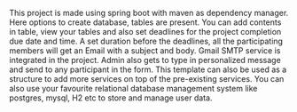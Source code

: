 This project is made using spring boot with maven as dependency manager.
Here options to create database, tables are present.
You can add contents in table, view your tables and also set deadlines for the project completion due date and time.
A set duration before the deadlines, all the participating members will get an Email with a subject and body.
Gmail SMTP service is integrated in the project.
Admin also gets to type in personalized message and send to any participant in the form.
This template can also be used as a structure to add more services on top of the pre-existing services.
You can also use your favourite relational database management system like postgres, mysql, H2 etc to store and manage user data.

